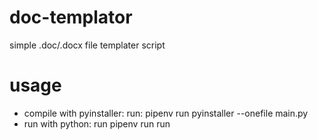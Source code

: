 # doc-templator
simple .doc/.docx file templater script
# usage
- compile with pyinstaller:
    run: pipenv run pyinstaller --onefile main.py
- run with python:
    run pipenv run run

